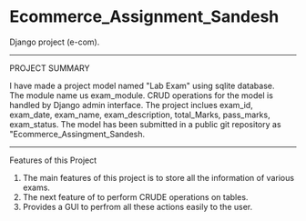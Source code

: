 # Ecommerce_Assignment_Sandesh
Django project (e-com).

**********************************************

PROJECT SUMMARY

I have made a project model named "Lab Exam" using sqlite database.  
The module name us exam_module. CRUD operations for the model is handled by Django admin interface. The project inclues exam_id, exam_date, exam_name, exam_description, total_Marks, pass_marks, exam_status. 
The model has been submitted in a public git repository as "Ecommerce_Assingment_Sandesh.
******************************************************

Features of this Project
1. The main features of this project is to store all the information of various exams.
2. The next feature of to perform CRUDE operations on tables.
3. Provides a GUI to perfrom all these actions easily to the user.
